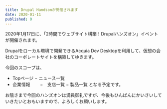 ```yaml
---
title: Drupal Handsonが開催されます
date: 2020-01-11
published: 0
---
```


2020年1月17日に、「2時間でウェブサイト構築！Drupalハンズオン」イベントが開催されます。

Drupalをローカル環境で開発できるAcquia Dev Desktopを利用して、仮想の会社のコーポレートサイトを構築してゆきます。

今回のスコープは、
- Topページ
− ニュース一覧
- 企業情報
　　−　支店一覧
− 製品一覧
となる予定です。

お陰さまで今回のハンズオンは満員御礼ですが、今後もひんぱんにかいさいしていきたいとおもいますので、よろしくお願いします。
